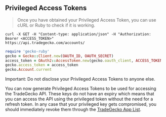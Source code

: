 ## Privileged Access Tokens
> Once you have obtained your Privileged Access Token, you can use cURL or Ruby to check if it is working.

```shell
curl -X GET -H "Content-type: application/json" -H "Authorization: Bearer <ACCESS_TOKEN>"
https://api.tradegecko.com/accounts/
```

```ruby
require 'gecko-ruby'
gecko = Gecko::Client.new(OAUTH_ID, OAUTH_SECRET)
access_token = OAuth2::AccessToken.new(gecko.oauth_client, ACCESS_TOKEN)
gecko.access_token = access_token
gecko.Account.current
```

<aside class="notice">
Important: Do not disclose your Privileged Access Tokens to anyone else.
</aside>

You can now generate Privileged Access Tokens to be used for accessing the TradeGecko API.
These keys do not have an expiry which means that you can access the API using the privileged token
without the need for a refresh token. In any case that your privileged key gets compromised, you should
immediately revoke them through the [TradeGecko App List](https://go.tradegecko.com/oauth/applications).


